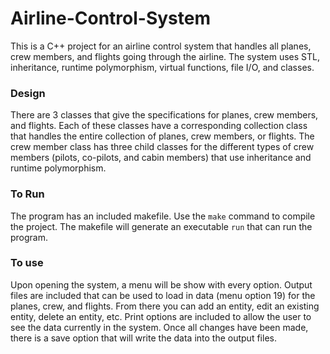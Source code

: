 # Airline-Control-System

This is a C++ project for an airline control system that handles all planes, crew members, and flights going through the airline. The system uses STL, inheritance, runtime polymorphism, virtual functions, file I/O, and classes. 

### Design
There are 3 classes that give the specifications for planes, crew members, and flights. 
Each of these classes have a corresponding collection class that handles the entire collection of planes, crew members, or flights.
The crew member class has three child classes for the different types of crew members (pilots, co-pilots, and cabin members) that use inheritance and runtime polymorphism.

### To Run
The program has an included makefile. Use the `make` command to compile the project. 
The makefile will generate an executable `run` that can run the program. 

### To use
Upon opening the system, a menu will be show with every option. 
Output files are included that can be used to load in data (menu option 19) for the planes, crew, and flights.
From there you can add an entity, edit an existing entity, delete an entity, etc.
Print options are included to allow the user to see the data currently in the system. 
Once all changes have been made, there is a save option that will write the data into the output files. 

